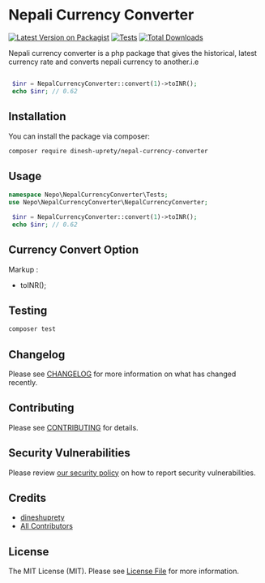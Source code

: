 
# Nepali Currency Converter

[![Latest Version on Packagist](https://img.shields.io/packagist/v/dinesh-uprety/nepal-currency-converter.svg?style=flat-square)](https://packagist.org/packages/dinesh-uprety/nepal-currency-converter)
[![Tests](https://github.com/dinesh-uprety/nepal-currency-converter/actions/workflows/run-tests.yml/badge.svg?branch=main)](https://github.com/dinesh-uprety/nepal-currency-converter/actions/workflows/run-tests.yml)
[![Total Downloads](https://img.shields.io/packagist/dt/dinesh-uprety/nepal-currency-converter.svg?style=flat-square)](https://packagist.org/packages/dinesh-uprety/nepal-currency-converter)

Nepali currency converter is a php package that gives the historical, latest currency rate and converts nepali currency to another.i.e
```php

 $inr = NepalCurrencyConverter::convert(1)->toINR();
 echo $inr; // 0.62

```

## Installation

You can install the package via composer:

```bash
composer require dinesh-uprety/nepal-currency-converter
```

## Usage

```php
namespace Nepo\NepalCurrencyConverter\Tests;
use Nepo\NepalCurrencyConverter\NepalCurrencyConverter;

 $inr = NepalCurrencyConverter::convert(1)->toINR();
 echo $inr; // 0.62

```
## Currency Convert Option
Markup : 
* toINR();

## Testing

```bash
composer test
```

## Changelog

Please see [CHANGELOG](CHANGELOG.md) for more information on what has changed recently.

## Contributing

Please see [CONTRIBUTING](https://github.com/spatie/.github/blob/main/CONTRIBUTING.md) for details.

## Security Vulnerabilities

Please review [our security policy](../../security/policy) on how to report security vulnerabilities.

## Credits

- [dineshuprety](https://github.com/dineshuprety)
- [All Contributors](../../contributors)

## License

The MIT License (MIT). Please see [License File](LICENSE.md) for more information.
